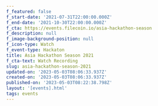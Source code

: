 ```yaml
---
f_featured: false
f_start-date: '2021-07-31T22:00:00.000Z'
f_end-date: '2021-10-30T22:00:00.000Z'
f_cta: https://events.filecoin.io/asia-hackathon-season
f_description: null
f_image-background-position: null
f_icon-type: Watch
f_event-type: Hackaton
title: Asia Hackathon Season 2021
f_cta-text: Watch Recording
slug: asia-hackathon-season-2021
updated-on: '2023-05-03T08:06:33.937Z'
created-on: '2023-05-03T08:06:33.937Z'
published-on: '2023-05-03T08:22:38.798Z'
layout: '[events].html'
tags: events
---
```



